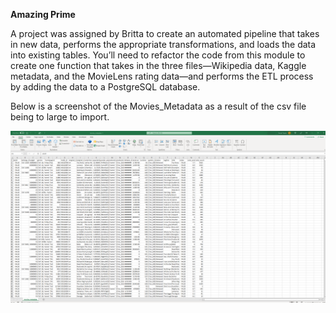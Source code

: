 **Amazing Prime**

A project was assigned by Britta to create an automated pipeline that takes in new data, performs the appropriate transformations, and loads the data into existing tables. You’ll need to refactor the code from this module to create one function that takes in the three files—Wikipedia data, Kaggle metadata, and the MovieLens rating data—and performs the ETL process by adding the data to a PostgreSQL database.

Below is a screenshot of the Movies_Metadata as a result of the csv file being to large to import.

![Movies-ETL](https://github.com/Aszeal/Movies-ETL/blob/main/Screenshot%20(92).png)
